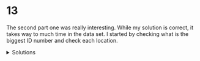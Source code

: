 # 13

The second part one was really interesting. While my solution is correct, it takes way to much time in the data set.
I started by checking what is the biggest ID number and check each location.

<details>
  <summary>Solutions</summary>
  <ol>
    <li>156</li>
    <li>404517869995362</li>
  </ol>
</details>
